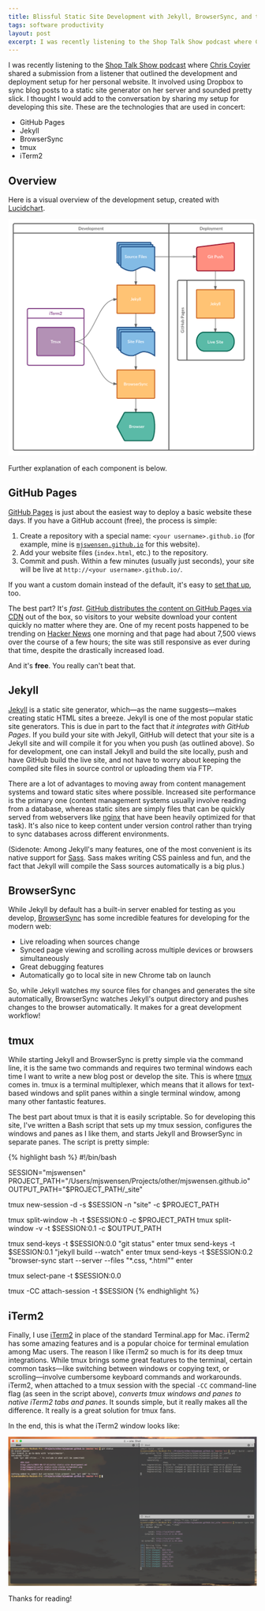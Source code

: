 ```yaml
---
title: Blissful Static Site Development with Jekyll, BrowserSync, and tmux
tags: software productivity
layout: post
excerpt: I was recently listening to the Shop Talk Show podcast where Chris Coyier shared a submission from a listener that outlined the development and deployment setup for her personal website. I thought I would add to the conversation by sharing my setup for developing mjswensen.com.
---
```


I was recently listening to the [Shop Talk Show podcast](http://shoptalkshow.com/) where [Chris Coyier](https://css-tricks.com/) shared a submission from a listener that outlined the development and deployment setup for her personal website. It involved using Dropbox to sync blog posts to a static site generator on her server and sounded pretty slick. I thought I would add to the conversation by sharing my setup for developing this site. These are the technologies that are used in concert:

* GitHub Pages
* Jekyll
* BrowserSync
* tmux
* iTerm2

## Overview

Here is a visual overview of the development setup, created with [Lucidchart](https://www.lucidchart.com/).

![Visual representation of static site development setup](/blog/images/blissful-static-site-process.png)

Further explanation of each component is below.

## GitHub Pages

[GitHub Pages](https://pages.github.com/) is just about the easiest way to deploy a basic website these days. If you have a GitHub account (free), the process is simple:

1. Create a repository with a special name: `<your username>.github.io` (for example, mine is [`mjswensen.github.io`](https://github.com/mjswensen/mjswensen.github.io) for this website).
2. Add your website files (`index.html`, etc.) to the repository.
3. Commit and push. Within a few minutes (usually just seconds), your site will be live at `http://<your username>.github.io/`.

If you want a custom domain instead of the default, it's easy to [set that up](https://help.github.com/articles/setting-up-a-custom-domain-with-github-pages/), too.

The best part? It's *fast*. [GitHub distributes the content on GitHub Pages via CDN](https://github.com/blog/1715-faster-more-awesome-github-pages) out of the box, so visitors to your website download your content quickly no matter where they are. One of my recent posts happened to be trending on [Hacker News](https://news.ycombinator.com/item?id=9113474) one morning and that page had about 7,500 views over the course of a few hours; the site was still responsive as ever during that time, despite the drastically increased load.

And it's **free**. You really can't beat that.

## Jekyll

[Jekyll](http://jekyllrb.com/) is a static site generator, which—as the name suggests—makes creating static HTML sites a breeze. Jekyll is one of the most popular static site generators. This is due in part to the fact that *it integrates with GitHub Pages*. If you build your site with Jekyll, GitHub will detect that your site is a Jekyll site and will compile it for you when you push (as outlined above). So for development, one can install Jekyll and build the site locally, push and have GitHub build the live site, and not have to worry about keeping the compiled site files in source control or uploading them via FTP.

There are a lot of advantages to moving away from content management systems and toward static sites where possible. Increased site performance is the primary one (content management systems usually involve reading from a database, whereas static sites are simply files that can be quickly served from webservers like [nginx](http://nginx.org/) that have been heavily optimized for that task). It's also nice to keep content under version control rather than trying to sync databases across different environments.

(Sidenote: Among Jekyll's many features, one of the most convenient is its native support for [Sass](http://sass-lang.com/). Sass makes writing CSS painless and fun, and the fact that Jekyll will compile the Sass sources automatically is a big plus.)

## BrowserSync

While Jekyll by default has a built-in server enabled for testing as you develop, [BrowserSync](http://www.browsersync.io/) has some incredible features for developing for the modern web:

* Live reloading when sources change
* Synced page viewing and scrolling across multiple devices or browsers simultaneously
* Great debugging features
* Automatically go to local site in new Chrome tab on launch

So, while Jekyll watches my source files for changes and generates the site automatically, BrowserSync watches Jekyll's output directory and pushes changes to the browser automatically. It makes for a great development workflow!

## tmux

While starting Jekyll and BrowserSync is pretty simple via the command line, it is the same two commands and requires two terminal windows each time I want to write a new blog post or develop the site. This is where [tmux](http://tmux.github.io/) comes in. tmux is a terminal multiplexer, which means that it allows for text-based windows and split panes within a single terminal window, among many other fantastic features.

The best part about tmux is that it is easily scriptable. So for developing this site, I've written a Bash script that sets up my tmux session, configures the windows and panes as I like them, and starts Jekyll and BrowserSync in separate panes. The script is pretty simple:

{% highlight bash %}
#!/bin/bash

SESSION="mjswensen"
PROJECT_PATH="/Users/mjswensen/Projects/other/mjswensen.github.io"
OUTPUT_PATH="$PROJECT_PATH/_site"

tmux new-session -d -s $SESSION -n "site" -c $PROJECT_PATH

tmux split-window -h -t $SESSION:0 -c $PROJECT_PATH
tmux split-window -v -t $SESSION:0.1 -c $OUTPUT_PATH

tmux send-keys -t $SESSION:0.0 "git status" enter
tmux send-keys -t $SESSION:0.1 "jekyll build --watch" enter
tmux send-keys -t $SESSION:0.2 "browser-sync start --server --files \"*.css, *.html\"" enter

tmux select-pane -t $SESSION:0.0

tmux -CC attach-session -t $SESSION
{% endhighlight %}

## iTerm2

Finally, I use [iTerm2](http://iterm2.com/) in place of the standard Terminal.app for Mac. iTerm2 has some amazing features and is a popular choice for terminal emulation among Mac users. The reason I like iTerm2 so much is for its deep tmux integrations. While tmux brings some great features to the terminal, certain common tasks—like switching between windows or copying text, or scrolling—involve cumbersome keyboard commands and workarounds. iTerm2, when attached to a tmux session with the special `-CC` command-line flag (as seen in the script above), *converts tmux windows and panes to native iTerm2 tabs and panes*. It sounds simple, but it really makes all the difference. It really is a great solution for tmux fans.

In the end, this is what the iTerm2 window looks like:

![Screenshot of iTerm2 connected to tmux session](/blog/images/blissful-static-site-iterm2-screenshot.png)

Thanks for reading!
